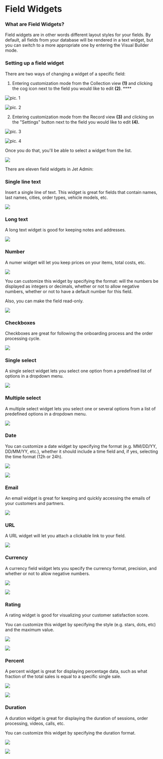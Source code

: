 # Field Widgets

### What are Field Widgets?

Field widgets are in other words different layout styles for your fields. By default, all fields from your database will be rendered in a text widget, but you can switch to a more appropriate one by entering the Visual Builder mode.

### Setting up a field widget

There are two ways of changing a widget of a specific field: 

1. Entering customization mode from the Collection view **\(1\)** and clicking the cog icon next to the field you would like to edit **\(2\)**. ****

![pic. 1](../../../.gitbook/assets/snimok-ekrana-2019-07-26-v-13.05.32.png)

![pic. 2](../../../.gitbook/assets/snimok-ekrana-2019-07-26-v-13.06.50.png)

2. Entering customization mode from the Record view **\(3\)** and clicking on the "Settings" button next to the field you would like to edit **\(4\).**

![pic. 3](../../../.gitbook/assets/snimok-ekrana-2019-07-26-v-13.07.43.png)

![pic. 4](../../../.gitbook/assets/snimok-ekrana-2019-07-26-v-13.09.42.png)

Once you do that, you'll be able to select a widget from the list. 

![](../../../.gitbook/assets/snimok-ekrana-2019-07-26-v-13.02.20.png)

There are eleven field widgets in Jet Admin:

### Single line text

Insert a single line of text. This widget is great for fields that contain names, last names, cities, order types, vehicle models, etc.



![](../../../.gitbook/assets/snimok-ekrana-2019-07-26-v-13.39.33.png)

### Long text 

A long text widget is good for keeping notes and addresses.

![](../../../.gitbook/assets/snimok-ekrana-2019-07-26-v-14.25.47.png)

### Number

A numer widget will let you keep prices on your items, total costs, etc.

![](../../../.gitbook/assets/snimok-ekrana-2019-08-06-v-11.44.21.png)

You can customize this widget by specifying the format: will the numbers be displayed as integers or decimals, whether or not to allow negative numbers, whether or not to have a default number for this field.

Also, you can make the field read-only. 

![](../../../.gitbook/assets/snimok-ekrana-2019-08-06-v-11.40.53.png)

### Checkboxes 

Checkboxes are great for following the onboarding process and the order processing cycle. 

![](../../../.gitbook/assets/snimok-ekrana-2019-07-26-v-13.38.57.png)

### Single select

A single select widget lets you select one option from a predefined list of options in a dropdown menu. 

![](../../../.gitbook/assets/snimok-ekrana-2019-07-26-v-13.40.39.png)

### Multiple select 

A multiple select widget lets you select one or several options from a list of predefined options in a dropdown menu. 

![](../../../.gitbook/assets/snimok-ekrana-2019-07-26-v-13.41.13.png)

### Date 

You can customize a date widget by specifying the format \(e.g. MM/DD/YY, DD/MM/YY, etc.\), whether it should include a time field and, if yes, selecting the time format \(12h or 24h\).

![](../../../.gitbook/assets/image%20%28161%29.png)

![](../../../.gitbook/assets/image%20%28150%29.png)

### Email 

An email widget is great for keeping and quickly accessing the emails of your customers and partners. 

![](../../../.gitbook/assets/snimok-ekrana-2019-07-26-v-13.43.06.png)

### URL 

A URL widget will let you attach a clickable link to your field. 

![](../../../.gitbook/assets/snimok-ekrana-2019-07-26-v-13.42.42.png)

### Currency

A currency field widget lets you specify the currency format, precision, and whether or not to allow negative numbers.

![](../../../.gitbook/assets/image%20%2828%29.png)

![](../../../.gitbook/assets/image%20%28102%29.png)

### Rating 

A rating widget is good for visualizing your customer satisfaction score.

You can customize this widget by specifying the style \(e.g. stars, dots, etc\) and the maximum value.

![](../../../.gitbook/assets/image%20%28229%29.png)

![](../../../.gitbook/assets/image%20%2870%29.png)

### Percent 

A percent widget is great for displaying percentage data, such as what fraction of the total sales is equal to a specific single sale.

![](../../../.gitbook/assets/image%20%2830%29.png)

![](../../../.gitbook/assets/image%20%2869%29.png)

### Duration

A duration widget is great for displaying the duration of sessions, order processing, videos, calls, etc. 

You can customize this widget by specifying the duration format.

![](../../../.gitbook/assets/image%20%2846%29.png)

![](../../../.gitbook/assets/image%20%28126%29.png)

